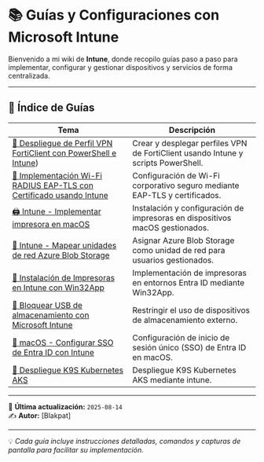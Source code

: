 # 📚 Guías y Configuraciones con Microsoft Intune

Bienvenido a mi wiki de **Intune**, donde recopilo guías paso a paso para implementar, configurar y gestionar dispositivos y servicios de forma centralizada.

---

## 📑 Índice de Guías

| Tema | Descripción |
|------|-------------|
| [📡 Despliegue de Perfil VPN FortiClient con PowerShell e Intune](https://github.com/blakpat/Intune/wiki/Despliegue-de-Perfil-VPN-Forticlient-con-PowerShell-e-Intune)) | Crear y desplegar perfiles VPN de FortiClient usando Intune y scripts PowerShell. |
| [📶 Implementación Wi-Fi RADIUS EAP-TLS con Certificado usando Intune](https://github.com/blakpat/Intune/wiki/Implementaci%C3%B3n-Wi%E2%80%90Fi-RADIUS-EAP%E2%80%90TLS-con-Certificado-usando-Intune) | Configuración de Wi-Fi corporativo seguro mediante EAP-TLS y certificados. |
| [🖨 Intune - Implementar impresora en macOS](https://github.com/blakpat/Intune/wiki/Intune-%E2%80%90-implementar-impresora-en-macOS-con-Intune) | Instalación y configuración de impresoras en dispositivos macOS gestionados. |
| [📂 Intune - Mapear unidades de red Azure Blob Storage](https://github.com/blakpat/Intune/wiki/%F0%9F%93%81-Intune-%E2%80%90-Mapear-unidades-de-red-Azure-Blob-Storage) | Asignar Azure Blob Storage como unidad de red para usuarios gestionados. |
| [📄 Instalación de Impresoras en Intune con Win32App](https://github.com/blakpat/Intune/wiki/%F0%9F%93%84-Instalaci%C3%B3n-de-Impresoras-en-Intune-con-Win32App-en-entornos-entra-ID) | Implementación de impresoras en entornos Entra ID mediante Win32App. |
| [🔐 Bloquear USB de almacenamiento con Microsoft Intune](https://github.com/blakpat/Intune/wiki/%F0%9F%94%90Bloquear-USB-de-Almacenamiento-con-Microsoft-Intune) | Restringir el uso de dispositivos de almacenamiento externo. |
| [🔑 macOS - Configurar SSO de Entra ID con Intune](https://github.com/blakpat/Intune/wiki/%F0%9F%94%91MACOS-%E2%80%90-Configurar-la-sincronizaci%C3%B3n-de-contrase%C3%B1as-SSO-de-la-plataforma-Entra-ID-con-Intune) | Configuración de inicio de sesión único (SSO) de Entra ID en macOS. |
| [🔑 Despliegue K9S Kubernetes AKS](https://github.com/blakpat/Intune/wiki/Intune-%E2%80%90-Despliegue-K9S-Kubernetes-AKS) | Despliegue K9S Kubernetes AKS mediante intune. |

---

📅 **Última actualización:** `2025-08-14`  
✍️ **Autor:** [Blakpat]  

---
💡 *Cada guía incluye instrucciones detalladas, comandos y capturas de pantalla para facilitar su implementación.*
